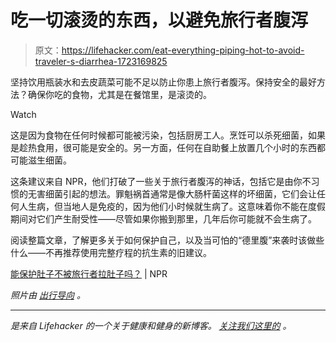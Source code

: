 # 吃一切滚烫的东西，以避免旅行者腹泻

> 原文：<https://lifehacker.com/eat-everything-piping-hot-to-avoid-traveler-s-diarrhea-1723169825>

坚持饮用瓶装水和去皮蔬菜可能不足以防止你患上旅行者腹泻。保持安全的最好方法？确保你吃的食物，尤其是在餐馆里，是滚烫的。

Watch

这是因为食物在任何时候都可能被污染，包括厨房工人。烹饪可以杀死细菌，如果是趁热食用，很可能是安全的。另一方面，任何在自助餐上放置几个小时的东西都可能滋生细菌。

这条建议来自 NPR，他们打破了一些关于旅行者腹泻的神话，包括它是由你不习惯的无害细菌引起的想法。罪魁祸首通常是像大肠杆菌这样的坏细菌，它们会让任何人生病，但当地人是免疫的，因为他们小时候就生病了。这意味着你不能在度假期间对它们产生耐受性——尽管如果你搬到那里，几年后你可能就不会生病了。

阅读整篇文章，了解更多关于如何保护自己，以及当可怕的“德里腹”来袭时该做些什么——不再推荐使用完整疗程的抗生素的旧建议。

[能保护肚子不被旅行者拉肚子吗？](http://www.npr.org/sections/goatsandsoda/2015/08/06/429356591/can-you-protect-your-tummy-from-travelers-diarrhea) | NPR

*照片由* [*出行导向*](https://www.flickr.com/photos/traveloriented/11251558963/) *。*

* * *

[](http://vitals.lifehacker.com/)**是来自 Lifehacker 的一个关于健康和健身的新博客。* [*关注我们这里的*](https://twitter.com/VitalsLH) *。**